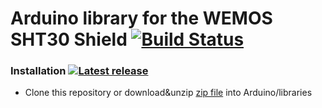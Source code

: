 # Arduino library for the WEMOS SHT30 Shield [![Build Status](https://travis-ci.org/fabiuz7/WEMOS_SHT3x_Arduino_Library.svg?branch=master)](https://travis-ci.org/fabiuz7/WEMOS_SHT3x_Arduino_Library)

### Installation [![Latest release](https://img.shields.io/github/release/fabiuz7/WEMOS_SHT3x_Arduino_Library.svg)](https://github.com/fabiuz7/WEMOS_SHT3x_Arduino_Library/releases/latest/)
- Clone this repository  or download&unzip [zip file](https://github.com/wemos/WEMOS_SHT3x_Arduino_Library/archive/master.zip) into Arduino/libraries

